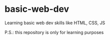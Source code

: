 # basic-web-dev
Learning basic web dev skills like HTML, CSS, JS 

P.S.: this repository is only for learning purposes
